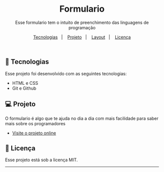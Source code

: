 <h1 align="center"> Formulario </h1>

<p align="center">
Esse formulario tem o intuito de preenchimento das linguagens de programação <br/>
</p>

<p align="center">
  <a href="#-tecnologias">Tecnologias</a>&nbsp;&nbsp;&nbsp;|&nbsp;&nbsp;&nbsp;
  <a href="#-projeto">Projeto</a>&nbsp;&nbsp;&nbsp;|&nbsp;&nbsp;&nbsp;
  <a href="#-layout">Layout</a>&nbsp;&nbsp;&nbsp;|&nbsp;&nbsp;&nbsp;
  <a href="#memo-licença">Licença</a>
</p>

<br>

## 🚀 Tecnologias

Esse projeto foi desenvolvido com as seguintes tecnologias:

- HTML e CSS
- Git e Github

## 💻 Projeto

O formulario é algo que te ajuda no dia a dia com mais facilidade para saber mais sobre os programadores

- [Visite o projeto online](https://anaflaviaorf.github.io/formulario-site/)

## :memo: Licença

Esse projeto está sob a licença MIT.

---

